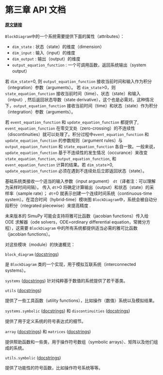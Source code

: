 # 第三章 API 文档


#### [原文链接](https://simupy.readthedocs.io/en/latest/api/api.html#api-documentation)

`BlockDiagram`中的一个系统需要提供下面的属性（attributes）：

* `dim_state` : 状态（state）的维度（dimension）
* `dim_input` : 输入（input）的维度
* `dim_output` : 输出（output）的维度
* `output_equation_function` : 一个可调用函数，返回系统输出（system output）


若 `dim_state`=0, 则 `output_equation_function` 接收当前时间和输入作为积分（integration）参数（arguments）。
若 `dim_state`>0，则 `state_equation_function` 接收当前时间（time）、状态（state）和输入（intput）, 然后返回状态导数（state derivative），这个也是必需对。这种情况下，`output_equation_function` 接收当前时间（time）和状态（state）作为积分（integration）参数（arguments）。

若 `event_equation_function` 和 `update_equation_function` 都提供了, `event_equation_function` 在零交叉处（zero-crossing）的不连续性（discontinuities）就可以处理了。积分过程中`event_equation_function` 和`update_equation_function` 的参数规则（argument rules）与 `output_equation_function` 和 `state_equation_function` 各自一致。一般来说， `update_equation_function` 基于不连续性的发生情况（occurance）来改变 `state_equation_function`, `output_equation_function`, 和 `event_equation_function` 计算的结果。若 `dim_state`>0, `update_equation_function` 必须在遇到不连续处后立即返回状态（state）。

基础系统类接收一个适当的输入参数（input argument） `dt`（译者注：可以理解为采样时间间隔）。 传入 `dt`>0 将确定计算输出（output）和状态（state）的采样率（sample rate）； `dt`=0 就表示创建一个连续时间系统（continuous-time system）。在混合时间（hybrid-time）模块图 `BlockDiagram`中，系统会被自动分段积分（ntegrated piecewise）来提高精度 .

未来版本的 SimuPy 可能会支持将雅可比函数（jacobian functions）传入给 ODE 求解器（ode solvers，ODE=ordinary differential equation，常微分方程），这需要 `BlockDiagram` 中的所有系统都提供适当必需的雅可比函数（jacobian functions）。


对这些模块（module）的快速概览：

`block_diagram` ([docstrings](https://simupy.readthedocs.io/en/latest/api/block_diagram.html))

是 `BlockDiagram` 类的一个实现，用于模拟互联系统（interconnected systems）。

`systems` ([docstrings](https://simupy.readthedocs.io/en/latest/api/systems.html)) 针对纯粹基于数值的系统提供了若干基类。

`utils` ([docstrings](https://simupy.readthedocs.io/en/latest/api/utils.html))

提供了一些工具函数（utility functions），比如操作（数值）系统以及模拟结果。

`systems.symbolic` ([docstrings](https://simupy.readthedocs.io/en/latest/api/symbolic_systems.html)) 和 `discontinuities` ([docstrings](https://simupy.readthedocs.io/en/latest/api/discontinuities.html))

提供了用于定义系统的符号表达式的细节。


`array` ([docstrings](https://simupy.readthedocs.io/en/latest/api/array.html)) 和 `matrices` ([docstrings](https://simupy.readthedocs.io/en/latest/api/matrices.html))

提供帮助函数和一些类，用于操作符号数组（symbolic arrays）、矩阵以及他们组成的系统。

`utils.symbolic` ([docstrings](https://simupy.readthedocs.io/en/latest/api/symbolic_utils.html))

提供了功能性的符号函数，比如操作符号系统等等。





